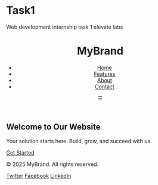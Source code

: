 # Task1
Web development internship task 1 elevate labs
<!DOCTYPE html>
<html lang="en">
<head>
  <meta charset="UTF-8" />
  <meta name="viewport" content="width=device-width, initial-scale=1.0" />
  <title>Simple Landing Page</title>
  <link rel="stylesheet" href="style.css" />
</head>
<body>

  <!-- Header -->
  <header>
    <div class="container">
      <h1 class="logo">MyBrand</h1>
      <nav>
        <ul class="nav-links">
          <li><a href="#">Home</a></li>
          <li><a href="#">Features</a></li>
          <li><a href="#">About</a></li>
          <li><a href="#">Contact</a></li>
        </ul>
        <div class="menu-toggle">&#9776;</div>
      </nav>
    </div>
  </header>

  <!-- Hero Section -->
  <section class="hero">
    <div class="container">
      <h2>Welcome to Our Website</h2>
      <p>Your solution starts here. Build, grow, and succeed with us.</p>
      <a href="#" class="cta-btn">Get Started</a>
    </div>
  </section>

  <!-- Footer -->
  <footer>
    <div class="container">
      <p>&copy; 2025 MyBrand. All rights reserved.</p>
      <div class="social-links">
        <a href="#">Twitter</a>
        <a href="#">Facebook</a>
        <a href="#">LinkedIn</a>
      </div>
    </div>
  </footer>

</body>
</html>
